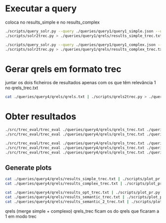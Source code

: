 # Executar a query

coloca no results_simple e no results_complex

```sh
./scripts/query_solr.py --query ./queries/query1/query1_simple.json --uri http://localhost:8983/solr --collection stocks | \
./scripts/solr2trec.py > ./queries/query1/qrels/results_simple_trec.txt
```

```sh
./scripts/query_solr.py --query ./queries/query1/query1_complex.json --uri http://localhost:8983/solr --collection stocks | \
./scripts/solr2trec.py > ./queries/query1/qrels/results_complex_trec.txt
```

# Gerar qrels em formato trec

juntar os dois ficheiros de resultados apenas com os que têm relevância 1 no qrels_trec.txt

```sh
cat ./queries/query4/qrels/qrels.txt | ./scripts/qrels2trec.py > ./queries/query4/qrels/qrels_trec.txt
```

# Obter resultados

```sh
./src/trec_eval/trec_eval ./queries/query4/qrels/qrels_trec.txt ./queries/query4/qrels/results_simple_trec.txt > ./queries/query4/results/results_simple.txt
./src/trec_eval/trec_eval ./queries/query4/qrels/qrels_trec.txt ./queries/query4/qrels/results_complex_trec.txt > ./queries/query4/results/results_complex.txt
```

```sh
./src/trec_eval/trec_eval ./queries/query4/qrels/qrels_trec.txt ./queries/query4/qrels/results_opt_trec.txt > ./queries/query4/results/results_opt.txt
./src/trec_eval/trec_eval ./queries/query4/qrels/qrels_trec.txt ./queries/query4/qrels/results_semantic_trec.txt > ./queries/query4/results/results_semantic.txt
./src/trec_eval/trec_eval ./queries/query4/qrels/qrels_trec.txt ./queries/query4/qrels/results_semantic_2_trec.txt > ./queries/query4/results/results_semantic_2.txt
```


## Generate plots

```sh
cat ./queries/query4/qrels/results_simple_trec.txt | ./scripts/plot_pr.py --qrels ./queries/query4/qrels/qrels_trec.txt --output ./queries/query4/results/results_simple.png
cat ./queries/query4/qrels/results_complex_trec.txt | ./scripts/plot_pr.py --qrels ./queries/query4/qrels/qrels_trec.txt --output ./queries/query4/results/results_complex.png
```

```sh
cat ./queries/query4/qrels/results_opt_trec.txt | ./scripts/plot_pr.py --qrels ./queries/query4/qrels/qrels_trec.txt --output ./queries/query4/results/results_opt.png
cat ./queries/query4/qrels/results_semantic_trec.txt | ./scripts/plot_pr.py --qrels ./queries/query4/qrels/qrels_trec.txt --output ./queries/query4/results/results_semantic.png
cat ./queries/query4/qrels/results_semantic_2_trec.txt | ./scripts/plot_pr.py --qrels ./queries/query4/qrels/qrels_trec.txt --output ./queries/query4/results/results_semantic_2.png
```

qrels (merge simple + complexo)
qrels_trec ficam os do qrels que ficaram a 1 em modo trec
